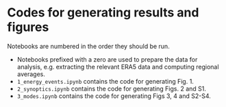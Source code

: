 # Codes for generating results and figures

Notebooks are numbered in the order they should be run.

* Notebooks prefixed with a zero are used to prepare the data for analysis, e.g. extracting the relevant ERA5 data and computing regional averages.
* `1_energy_events.ipynb` contains the code for generating Fig. 1.
* `2_synoptics.ipynb` contains the code for generating Figs. 2 and S1.
* `3_modes.ipynb` contains the code for generating Figs 3, 4 and S2-S4.
